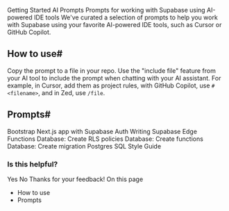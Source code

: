 Getting Started
AI Prompts
Prompts for working with Supabase using AI-powered IDE tools
We've curated a selection of prompts to help you work with Supabase using your favorite AI-powered IDE tools, such as Cursor or GitHub Copilot.
## How to use#
Copy the prompt to a file in your repo.
Use the "include file" feature from your AI tool to include the prompt when chatting with your AI assistant. For example, in Cursor, add them as project rules, with GitHub Copilot, use `#<filename>`, and in Zed, use `/file`.
## Prompts#
Bootstrap Next.js app with Supabase Auth
Writing Supabase Edge Functions
Database: Create RLS policies
Database: Create functions
Database: Create migration
Postgres SQL Style Guide
### Is this helpful?
Yes No
Thanks for your feedback!
On this page
  * How to use
  * Prompts


